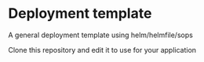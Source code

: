 # Deployment template

A general deployment template using helm/helmfile/sops

Clone this repository and edit it to use for your application
